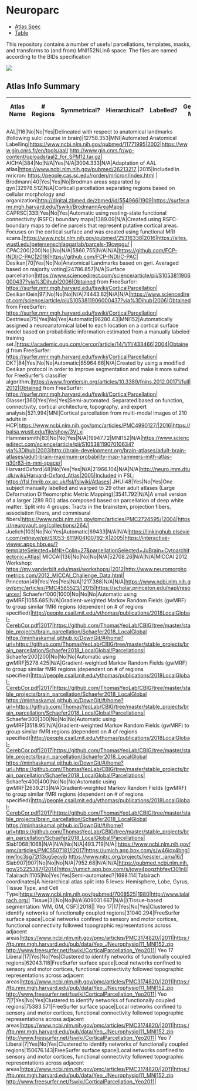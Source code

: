 # Neuroparc
* [Atlas Spec](https://github.com/neurodata/neuroparc/blob/devel/atlases/Human/atlas_spec.md)
* [Table](#Table)

This repository contains a number of useful parcellations, templates, masks, and transforms to (and from) MNI152NLin6 space. The files are named according to the BIDs specification

![](https://github.com/NeuroDataDesign/the-ents/blob/explore-atlases/atlases/Results/brainAtlases_color_wRegions.png)


## Atlas Info Summary

<a name="Table"></a>

| Atlas Name | # Regions | Symmetrical? | Hierarchical? | Labelled? | Generation Method | Average Vol/Region | Native coordinate space | Description | Reference Publication | Year of Origin | URL |
|------------------------------|----------|----------|-----------|---------|----------------------------------------------------------------------|--------------------|--------------------------|-------------------------------------------------------------------------------------------------------------------------------------------------------------------------------------------------------------|--------------------------------------------------------------------------------|----------------|---------------------|

AAL|116|No|No|Yes|Delineated with respect to anatomical landmarks (following sulci course in brain)|12758.353|MNI|Automated Anatomical Labelling|https://www.ncbi.nlm.nih.gov/pubmed/11771995|2002|https://www.gin.cnrs.fr/en/tools/aal/ http://www.gin.cnrs.fr/wp-content/uploads/aal2_for_SPM12.tar.gz|
AICHA|384|No|N/A|Yes|N/A|3004.333|N/A|Adaptation of AAL atlas|https://www.ncbi.nlm.nih.gov/pubmed/26213217 |2015|Included in mricron: https://people.cas.sc.edu/rorden/mricron/index.html |
Brodmann|40|Yes|Yes|No|Brodman areas separated by gyri|32978.512|N/A|Corticall parcellation separating regions based on cellular morphology and organization|http://digital.zbmed.de/zbmed/id/554966|1909|https://surfer.nmr.mgh.harvard.edu/fswiki/BrodmannAreaMaps|
CAPRSC|333|Yes|No|Yes|Automatic using resting-state functional connectivity (RSFC) boundary maps|1389.09|N/A|Created using RSFC-boundary maps to define parcels that represent putative cortical areas. Focuses on the cortical surface and was created using functional MRI scans.|https://www.ncbi.nlm.nih.gov/pubmed/25316338|2016|https://sites.wustl.edu/petersenschlaggarlab/parcels-19cwpgu/ |
CPAC200|200|No||No|N/A|5860.755|N/A|N/A|https://github.com/FCP-INDI/C-PAC|2018|https://github.com/FCP-INDI/C-PAC|
Desikan|70|Yes|No|No|Anatomical Landmarks based on gyri. Averaged based on majority voting|24786.857|N/A|Surface parcellation|https://www.sciencedirect.com/science/article/pii/S1053811906000437?via%3Dihub|2006|Obtained from FreeSurfer: https://surfer.nmr.mgh.harvard.edu/fswiki/CorticalParcellation|
DesikanKlein|97|No|No|No|N/A|74443.62|N/A|N/A|https://www.sciencedirect.com/science/article/pii/S1053811906000437?via%3Dihub|2006|Obtained from FreeSurfer: https://surfer.nmr.mgh.harvard.edu/fswiki/CorticalParcellation|
Destrieux|75|Yes|No|Yes|Automatic|96280.43|MNI152|Automatically assigned a neuroanatomical label to each location on a cortical surface model based on probabilistic information estimated from a manually labeled training set.|https://academic.oup.com/cercor/article/14/1/11/433466|2004|Obtained from FreeSurfer: https://surfer.nmr.mgh.harvard.edu/fswiki/CorticalParcellation|
DKT|84|Yes|No|No|Automatic|85964.66|N/A|Created by using a modified Desikan protocol in order to improve segmentation and make it more suited for FreeSurfer’s classifier algorithm.|https://www.frontiersin.org/articles/10.3389/fnins.2012.00171/full|2012|Obtained from FreeSurfer: https://surfer.nmr.mgh.harvard.edu/fswiki/CorticalParcellation|
Glasser|360|Yes|Yes|Yes|Semi-automated. Separated based on function, connectivity, cortical architecture, topography, and expert analysis|521.994|MNI|Cortical parcellation from multi-modal images of 210 adults in HCP|https://www.ncbi.nlm.nih.gov/pmc/articles/PMC4990127/|2016|https://balsa.wustl.edu/file/show/3VLx|
Hammersmith|83|No|No|Yes|N/A|19947.72|MNI152|N/A|https://www.sciencedirect.com/science/article/pii/S1053811907010634?via%3Dihub|2003|http://brain-development.org/brain-atlases/adult-brain-atlases/adult-brain-maximum-probability-map-hammers-mith-atlas-n30r83-in-mni-space/|
HarvardOxford|48|No|Yes|Yes|N/A|21966.104|N/A|N/A|http://neuro.imm.dtu.dk/wiki/Harvard-Oxford_Atlas|2005|Included in FSL: https://fsl.fmrib.ox.ac.uk/fsl/fslwiki/Atlases|
JHU|48|Yes|No|Yes|One subject manually labelled and warped to 29 other adult atlases (Large Deformation Diffeomorphic Metric Mapping)|3541.792|N/A|A small version of a larger (289 ROI) atlas composed based on parcellation of deep white matter. Split into 4 groups: Tracts in the brainstem, projection fibers, association fibers, and commisural fibers|https://www.ncbi.nlm.nih.gov/pmc/articles/PMC2724595/|2004|https://neurovault.org/collections/264/|
Juelich|103|No|No|Yes|Automatic|69433|N/A|N/A|https://linkinghub.elsevier.com/retrieve/pii/S1053-8119(04)00792-X|2005|https://interactive-viewer.apps.hbp.eu/?templateSelected=MNI+Colin+27&parcellationSelected=JuBrain+Cytoarchitectonic+Atlas|
MICCAI|136|No|No|No|N/A|52708.26|N/A|N/A|MICCAI 2012 Workshop: https://my.vanderbilt.edu/masi/workshops/|2012|http://www.neuromorphometrics.com/2012_MICCAI_Challenge_Data.html|
Princeton|49|Yes|Yes|Yes|N/A|1217.388|N/A|N/A|https://www.ncbi.nlm.nih.gov/pmc/articles/PMC4585523/|2015|https://scholar.princeton.edu/napl/resources|
Schaefer1000|1000|No|No|No|Automatic using gwMRF|1055.685|N/A|Gradient-weighted Markov Random Fields (gwMRF) to group similar fMRI regions (dependent on # of regions specified)|http://people.csail.mit.edu/ythomas/publications/2018LocalGlobal-CerebCor.pdf|2017|https://github.com/ThomasYeoLab/CBIG/tree/master/stable_projects/brain_parcellation/Schaefer2018_LocalGlobal https://minhaskamal.github.io/DownGit/#/home?url=https://github.com/ThomasYeoLab/CBIG/tree/master/stable_projects/brain_parcellation/Schaefer2018_LocalGlobal/Parcellations|
Schaefer200|200|No|No|No|Automatic using gwMRF|5278.425|N/A|Gradient-weighted Markov Random Fields (gwMRF) to group similar fMRI regions (dependent on # of regions specified)|http://people.csail.mit.edu/ythomas/publications/2018LocalGlobal-CerebCor.pdf|2017|https://github.com/ThomasYeoLab/CBIG/tree/master/stable_projects/brain_parcellation/Schaefer2018_LocalGlobal https://minhaskamal.github.io/DownGit/#/home?url=https://github.com/ThomasYeoLab/CBIG/tree/master/stable_projects/brain_parcellation/Schaefer2018_LocalGlobal/Parcellations|
Schaefer300|300|No|No|No|Automatic using gwMRF|3518.95|N/A|Gradient-weighted Markov Random Fields (gwMRF) to group similar fMRI regions (dependent on # of regions specified)|http://people.csail.mit.edu/ythomas/publications/2018LocalGlobal-CerebCor.pdf|2017|https://github.com/ThomasYeoLab/CBIG/tree/master/stable_projects/brain_parcellation/Schaefer2018_LocalGlobal https://minhaskamal.github.io/DownGit/#/home?url=https://github.com/ThomasYeoLab/CBIG/tree/master/stable_projects/brain_parcellation/Schaefer2018_LocalGlobal/Parcellations|
Schaefer400|400|No|No|No|Automatic using gwMRF|2639.213|N/A|Gradient-weighted Markov Random Fields (gwMRF) to group similar fMRI regions (dependent on # of regions specified)|http://people.csail.mit.edu/ythomas/publications/2018LocalGlobal-CerebCor.pdf|2017|https://github.com/ThomasYeoLab/CBIG/tree/master/stable_projects/brain_parcellation/Schaefer2018_LocalGlobal https://minhaskamal.github.io/DownGit/#/home?url=https://github.com/ThomasYeoLab/CBIG/tree/master/stable_projects/brain_parcellation/Schaefer2018_LocalGlobal/Parcellations|
Slab1068|1068|N/A|N/A|No|N/A|493.719|N/A||https://www.ncbi.nlm.nih.gov/pmc/articles/PMC5507181/|2017|https://umich.app.box.com/s/w46icx4bng1mw1nc3sg72t13ug5ecyib https://www.nitrc.org/projects/kessler_jama16/|
Slab907|907|No|No|No|N/A|7952.68|N/A|N/A|https://pubmed.ncbi.nlm.nih.gov/25225387/|2014|https://umich.app.box.com/s/jowv4pogzhbfevt301n8|
Talairach|1105|No|Yes|Yes|Semi-automated?|1698.114|Talairach coordinates|A hierarchical atlas split into 5 leves: Hemisphere, Lobe, Gyrus, Tissue Type, and Cell Type|https://www.ncbi.nlm.nih.gov/pubmed/7008525|1980|http://www.talairach.org/|
Tissue|3||No|No|N/A|609031.667|N/A||(Tissue-based segmentation: WM, GM, CSF)|2018||
Yeo 17|17|Yes|No|Yes|Clustered to identify networks of functionally coupled regions|31040.294|FreeSurfer surface space|Local networks confined to sensory and motor cortices, functional connectivity followed topographic representations across adjacent areas|https://www.ncbi.nlm.nih.gov/pmc/articles/PMC3174820/|2011|https://ftp.nmr.mgh.harvard.edu/pub/data/Yeo_JNeurophysiol11_MNI152.zip http://www.freesurfer.net/fswiki/CorticalParcellation_Yeo2011|
Yeo 17 Liberal|17|Yes|No|Yes|Clustered to identify networks of functionally coupled regions|62043.118|FreeSurfer surface space|Local networks confined to sensory and motor cortices, functional connectivity followed topographic representations across adjacent areas|https://www.ncbi.nlm.nih.gov/pmc/articles/PMC3174820/|2011|https://ftp.nmr.mgh.harvard.edu/pub/data/Yeo_JNeurophysiol11_MNI152.zip http://www.freesurfer.net/fswiki/CorticalParcellation_Yeo2011|
Yeo 7|7|Yes|No|Yes|Clustered to identify networks of functionally coupled regions|75383.571|FreeSurfer surface space|Local networks confined to sensory and motor cortices, functional connectivity followed topographic representations across adjacent areas|https://www.ncbi.nlm.nih.gov/pmc/articles/PMC3174820/|2011|https://ftp.nmr.mgh.harvard.edu/pub/data/Yeo_JNeurophysiol11_MNI152.zip http://www.freesurfer.net/fswiki/CorticalParcellation_Yeo2011|
Yeo 7 Liberal|7|Yes|No|Yes|Clustered to identify networks of functionally coupled regions|150676.143|FreeSurfer surface space|Local networks confined to sensory and motor cortices, functional connectivity followed topographic representations across adjacent areas|https://www.ncbi.nlm.nih.gov/pmc/articles/PMC3174820/|2011|https://ftp.nmr.mgh.harvard.edu/pub/data/Yeo_JNeurophysiol11_MNI152.zip http://www.freesurfer.net/fswiki/CorticalParcellation_Yeo2011|
